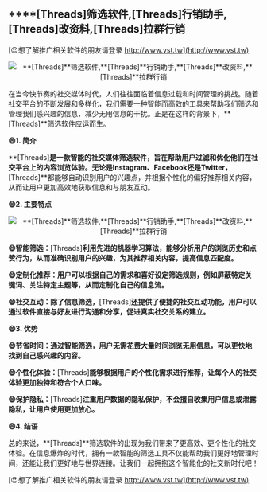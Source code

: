 ## ****[Threads]**筛选软件,**[Threads]**行销助手,**[Threads]**改资料,**[Threads]**拉群行销**

[😍想了解推广相关软件的朋友请登录 http://www.vst.tw](http://www.vst.tw)

 <center><img src="https://vst.tw/MP4/tuiguang/png/5.png" alt="**[Threads]**筛选软件,**[Threads]**行销助手,**[Threads]**改资料,**[Threads]**拉群行销"></center>

在当今快节奏的社交媒体时代，人们往往面临着信息过载和时间管理的挑战。随着社交平台的不断发展和多样化，我们需要一种智能而高效的工具来帮助我们筛选和管理我们感兴趣的信息，减少无用信息的干扰。正是在这样的背景下，**[Threads]**筛选软件应运而生。

**😄1. 简介**

**[Threads]**是一款智能的社交媒体筛选软件，旨在帮助用户过滤和优化他们在社交平台上的内容浏览体验。无论是Instagram、Facebook还是Twitter，**[Threads]**都能够自动识别用户的兴趣点，并根据个性化的偏好推荐相关内容，从而让用户更加高效地获取信息和与朋友互动。

**😄2. 主要特点**

 <center><img src="https://vst.tw/MP4/tuiguang/png/8.png" alt="**[Threads]**筛选软件,**[Threads]**行销助手,**[Threads]**改资料,**[Threads]**拉群行销"></center>

**😄智能筛选：**[Threads]**利用先进的机器学习算法，能够分析用户的浏览历史和点赞行为，从而准确识别用户的兴趣，为其推荐相关内容，提高信息匹配度。**

**😄定制化推荐：用户可以根据自己的需求和喜好设定筛选规则，例如屏蔽特定关键词、关注特定主题等，从而定制化自己的信息流。**

**😄社交互动：除了信息筛选，**[Threads]**还提供了便捷的社交互动功能，用户可以通过软件直接与好友进行沟通和分享，促进真实社交关系的建立。**

**😄3. 优势**

**😄节省时间：通过智能筛选，用户无需花费大量时间浏览无用信息，可以更快地找到自己感兴趣的内容。**

**😄个性化体验：**[Threads]**能够根据用户的个性化需求进行推荐，让每个人的社交体验更加独特和符合个人口味。**

**😄保护隐私：**[Threads]**注重用户数据的隐私保护，不会擅自收集用户信息或泄露隐私，让用户使用更加放心。**

**😄4. 结语**

总的来说，**[Threads]**筛选软件的出现为我们带来了更高效、更个性化的社交体验。在信息爆炸的时代，拥有一款智能的筛选工具不仅能帮助我们更好地管理时间，还能让我们更好地与世界连接。让我们一起拥抱这个智能化的社交新时代吧！

[😍想了解推广相关软件的朋友请登录 http://www.vst.tw](http://www.vst.tw)



